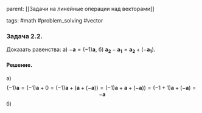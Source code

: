 parent: [[Задачи на линейные операции над векторами]]

tags: #math #problem_solving #vector 

### Задача 2.2.

Доказать равенства:   а) $-\boldsymbol{a}=(-1)\boldsymbol{a}$,   б) $\boldsymbol{a_2}-\boldsymbol{a_1}=\boldsymbol{a_2}+(-\boldsymbol{a_1})$.
#### Решение.

а) $$(-1)\boldsymbol{a}=(-1)\boldsymbol{a}+0=(-1)\boldsymbol{a}+(\boldsymbol{a}+(-\boldsymbol{a}))=(-1)\boldsymbol{a}+\boldsymbol{a}+(-\boldsymbol{a}))=(-1+1)\boldsymbol{a}+(-\boldsymbol{a})=-\boldsymbol{a}$$
б) $$$$